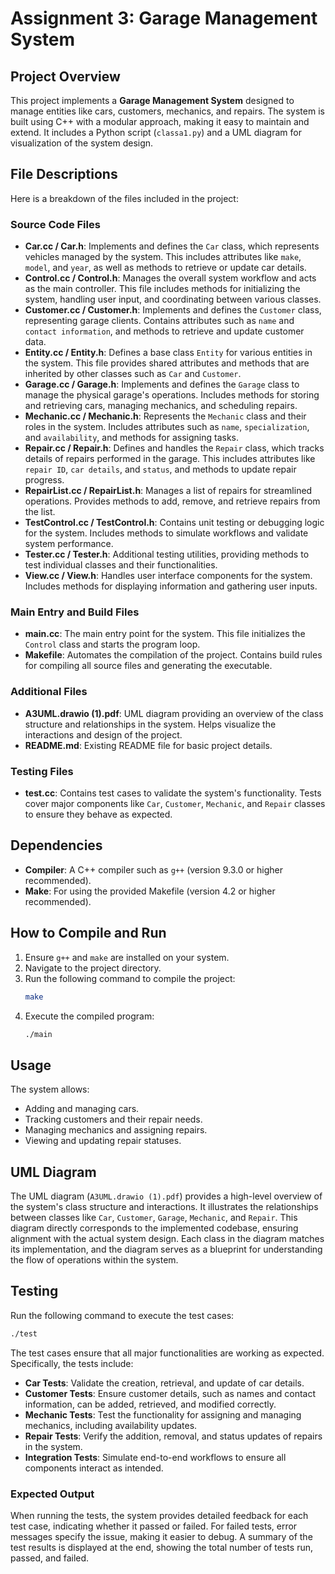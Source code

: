 # Assignment 3: Garage Management System

## Project Overview
This project implements a **Garage Management System** designed to manage entities like cars, customers, mechanics, and repairs. The system is built using C++ with a modular approach, making it easy to maintain and extend. It includes a Python script (`classa1.py`) and a UML diagram for visualization of the system design.

## File Descriptions
Here is a breakdown of the files included in the project:

### Source Code Files
- **Car.cc / Car.h**: Implements and defines the `Car` class, which represents vehicles managed by the system. This includes attributes like `make`, `model`, and `year`, as well as methods to retrieve or update car details.
- **Control.cc / Control.h**: Manages the overall system workflow and acts as the main controller. This file includes methods for initializing the system, handling user input, and coordinating between various classes.
- **Customer.cc / Customer.h**: Implements and defines the `Customer` class, representing garage clients. Contains attributes such as `name` and `contact information`, and methods to retrieve and update customer data.
- **Entity.cc / Entity.h**: Defines a base class `Entity` for various entities in the system. This file provides shared attributes and methods that are inherited by other classes such as `Car` and `Customer`.
- **Garage.cc / Garage.h**: Implements and defines the `Garage` class to manage the physical garage's operations. Includes methods for storing and retrieving cars, managing mechanics, and scheduling repairs.
- **Mechanic.cc / Mechanic.h**: Represents the `Mechanic` class and their roles in the system. Includes attributes such as `name`, `specialization`, and `availability`, and methods for assigning tasks.
- **Repair.cc / Repair.h**: Defines and handles the `Repair` class, which tracks details of repairs performed in the garage. This includes attributes like `repair ID`, `car details`, and `status`, and methods to update repair progress.
- **RepairList.cc / RepairList.h**: Manages a list of repairs for streamlined operations. Provides methods to add, remove, and retrieve repairs from the list.
- **TestControl.cc / TestControl.h**: Contains unit testing or debugging logic for the system. Includes methods to simulate workflows and validate system performance.
- **Tester.cc / Tester.h**: Additional testing utilities, providing methods to test individual classes and their functionalities.
- **View.cc / View.h**: Handles user interface components for the system. Includes methods for displaying information and gathering user inputs.

### Main Entry and Build Files
- **main.cc**: The main entry point for the system. This file initializes the `Control` class and starts the program loop.
- **Makefile**: Automates the compilation of the project. Contains build rules for compiling all source files and generating the executable.

### Additional Files
- **A3UML.drawio (1).pdf**: UML diagram providing an overview of the class structure and relationships in the system. Helps visualize the interactions and design of the project.
- **README.md**: Existing README file for basic project details.

### Testing Files
- **test.cc**: Contains test cases to validate the system's functionality. Tests cover major components like `Car`, `Customer`, `Mechanic`, and `Repair` classes to ensure they behave as expected.

## Dependencies
- **Compiler**: A C++ compiler such as `g++` (version 9.3.0 or higher recommended).
- **Make**: For using the provided Makefile (version 4.2 or higher recommended).

## How to Compile and Run
1. Ensure `g++` and `make` are installed on your system.
2. Navigate to the project directory.
3. Run the following command to compile the project:
   ```bash
   make
   ```
4. Execute the compiled program:
   ```bash
   ./main
   ```

## Usage
The system allows:
- Adding and managing cars.
- Tracking customers and their repair needs.
- Managing mechanics and assigning repairs.
- Viewing and updating repair statuses.

## UML Diagram
The UML diagram (`A3UML.drawio (1).pdf`) provides a high-level overview of the system's class structure and interactions. It illustrates the relationships between classes like `Car`, `Customer`, `Garage`, `Mechanic`, and `Repair`. This diagram directly corresponds to the implemented codebase, ensuring alignment with the actual system design. Each class in the diagram matches its implementation, and the diagram serves as a blueprint for understanding the flow of operations within the system.

## Testing
Run the following command to execute the test cases:
```bash
./test
```
The test cases ensure that all major functionalities are working as expected. Specifically, the tests include:
- **Car Tests**: Validate the creation, retrieval, and update of car details.
- **Customer Tests**: Ensure customer details, such as names and contact information, can be added, retrieved, and modified correctly.
- **Mechanic Tests**: Test the functionality for assigning and managing mechanics, including availability updates.
- **Repair Tests**: Verify the addition, removal, and status updates of repairs in the system.
- **Integration Tests**: Simulate end-to-end workflows to ensure all components interact as intended.

### Expected Output
When running the tests, the system provides detailed feedback for each test case, indicating whether it passed or failed. For failed tests, error messages specify the issue, making it easier to debug. A summary of the test results is displayed at the end, showing the total number of tests run, passed, and failed.
